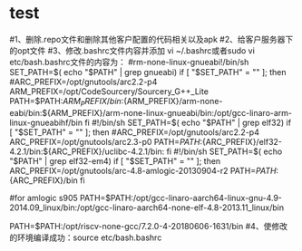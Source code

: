# test
#1、删除.repo文件和删除其他客户配置的代码相关以及apk
#2、给客户服务器下的opt文件
#3、修改.bashrc文件内容并添加 vi ~/.bashrc或者sudo vi etc/bash.bashrc文件的内容为：
#rm-none-linux-gnueabi!/bin/sh
SET_PATH=$( echo "$PATH" | grep gnueabi)
if [  "$SET_PATH" = "" ]; then
#ARC_PREFIX=/opt/gnutools/arc2.2-p4
ARM_PREFIX=/opt/CodeSourcery/Sourcery_G++_Lite
PATH=$PATH:${ARM_PREFIX}/bin:${ARM_PREFIX}/arm-none-eabi/bin:${ARM_PREFIX}/arm-none-linux-gnueabi/bin:/opt/gcc-linaro-arm-linux-gnueabihf/bin
fi
#!/bin/sh
SET_PATH=$( echo "$PATH" | grep elf32)
if [  "$SET_PATH" = "" ]; then
#ARC_PREFIX=/opt/gnutools/arc2.2-p4
ARC_PREFIX=/opt/gnutools/arc2.3-p0
PATH=$PATH:${ARC_PREFIX}/elf32-4.2.1/bin:${ARC_PREFIX}/uclibc-4.2.1/bin:
fi
#!/bin/sh
SET_PATH=$( echo "$PATH" | grep elf32-em4)
if [  "$SET_PATH" = "" ]; then
ARC_PREFIX=/opt/gnutools/arc-4.8-amlogic-20130904-r2
PATH=$PATH:${ARC_PREFIX}/bin
fi

#for amlogic s905
PATH=$PATH:/opt/gcc-linaro-aarch64-linux-gnu-4.9-2014.09_linux/bin:/opt/gcc-linaro-aarch64-none-elf-4.8-2013.11_linux/bin

PATH=$PATH:/opt/riscv-none-gcc/7.2.0-4-20180606-1631/bin
#4、使修改的环境编译成功：source etc/bash.bashrc
